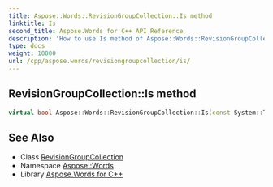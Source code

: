 ```yaml
---
title: Aspose::Words::RevisionGroupCollection::Is method
linktitle: Is
second_title: Aspose.Words for C++ API Reference
description: 'How to use Is method of Aspose::Words::RevisionGroupCollection class in C++.'
type: docs
weight: 10000
url: /cpp/aspose.words/revisiongroupcollection/is/
---
```

## RevisionGroupCollection::Is method




```cpp
virtual bool Aspose::Words::RevisionGroupCollection::Is(const System::TypeInfo &target) const override
```

## See Also

* Class [RevisionGroupCollection](../)
* Namespace [Aspose::Words](../../)
* Library [Aspose.Words for C++](../../../)
